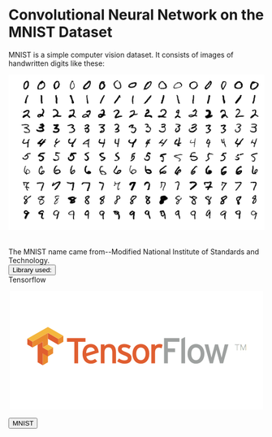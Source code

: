 # Convolutional Neural Network on the MNIST Dataset
MNIST is a simple computer vision dataset. It consists of images of handwritten digits like these:
<p align="center">
  <img src= https://github.com/samiarja/CNN-with-TensorFlow-on-MNIST/blob/master/MnistExamples.png />
</p>
<br>
The MNIST name came from--Modified National Institute of Standards and Technology.
<br>
<button class="button-save large">Library used:</button>
<br>
Tensorflow
<br>
<p align="center">
  <img src= https://github.com/samiarja/CNN-with-TensorFlow-on-MNIST/blob/master/tf.png />
</p>
<button class="button-save large">MNIST</button>
